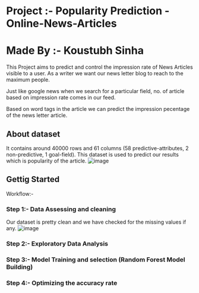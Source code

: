# Project :- Popularity Prediction - Online-News-Articles
# Made By :- Koustubh Sinha

This Project aims to predict and control the impression rate of News Articles visible to a user. As a writer we want our news letter blog to reach to the maximum people.

Just like google news when we search for a particular field, no. of article based on impression rate comes in our feed. 

Based on word tags in the article we can predict the impression pecentage of the news letter article.

## About dataset
It contains around 40000 rows and 61 columns (58 predictive-attributes, 2 non-predictive, 1 goal-field). This dataset is used to predict our results which is popularity of the article.
![image](https://user-images.githubusercontent.com/54525819/219680349-8a05522f-ff66-44e9-9d0a-a6abe4ce4560.png)

## Gettig Started
Workflow:-

### Step 1:-  Data Assessing and cleaning
Our dataset is pretty clean and we have checked for the missing values if any.
![image](https://user-images.githubusercontent.com/54525819/219682719-db536b9f-3ed8-4e2a-83e2-8de7a4d390b7.png)

### Step 2:-  Exploratory Data Analysis

### Step 3:-  Model Training and selection (Random Forest Model Building)

### Step 4:-  Optimizing the accuracy rate






